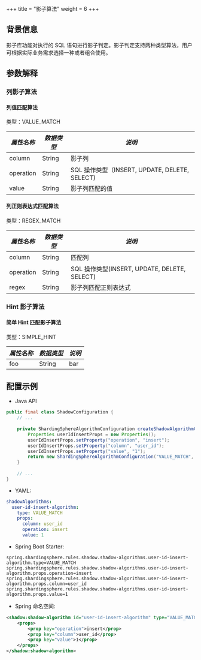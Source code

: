 +++
title = "影子算法"
weight = 6
+++

## 背景信息
影子库功能对执行的 SQL 语句进行影子判定。影子判定支持两种类型算法，用户可根据实际业务需求选择一种或者组合使用。

## 参数解释
### 列影子算法
#### 列值匹配算法
类型：VALUE_MATCH

| *属性名称* | *数据类型* | *说明*  |
| ----------- | ---------- | ------- |
| column  | String    | 影子列 |
| operation  | String    | SQL 操作类型（INSERT, UPDATE, DELETE, SELECT) |
| value | String    | 影子列匹配的值 |

####  列正则表达式匹配算法
类型：REGEX_MATCH

| *属性名称* | *数据类型* | *说明*  |
| ---------- | ---------- | -------- |
| column | String  | 匹配列 |
| operation | String  | SQL 操作类型(INSERT, UPDATE, DELETE, SELECT) |
| regex | String  | 影子列匹配正则表达式 |

### Hint 影子算法
####  简单 Hint 匹配影子算法
类型：SIMPLE_HINT

| *属性名称* | *数据类型*  | *说明*     |
| ----------  | -----------  | --------- |
| foo | String | bar       |

## 配置示例
- Java API

```java
public final class ShadowConfiguration {
    // ...
    
    private ShardingSphereAlgorithmConfiguration createShadowAlgorithmConfiguration() {
        Properties userIdInsertProps = new Properties();
        userIdInsertProps.setProperty("operation", "insert");
        userIdInsertProps.setProperty("column", "user_id");
        userIdInsertProps.setProperty("value", "1");
        return new ShardingSphereAlgorithmConfiguration("VALUE_MATCH", userIdInsertProps));
    }
    
    // ...
}
```

- YAML:
```yaml
shadowAlgorithms:
  user-id-insert-algorithm:
    type: VALUE_MATCH
    props:
      column: user_id
      operation: insert
      value: 1
```

- Spring Boot Starter:
```properties
spring.shardingsphere.rules.shadow.shadow-algorithms.user-id-insert-algorithm.type=VALUE_MATCH
spring.shardingsphere.rules.shadow.shadow-algorithms.user-id-insert-algorithm.props.operation=insert
spring.shardingsphere.rules.shadow.shadow-algorithms.user-id-insert-algorithm.props.column=user_id
spring.shardingsphere.rules.shadow.shadow-algorithms.user-id-insert-algorithm.props.value=1
```

- Spring 命名空间:
```xml
<shadow:shadow-algorithm id="user-id-insert-algorithm" type="VALUE_MATCH">
    <props>
        <prop key="operation">insert</prop>
        <prop key="column">user_id</prop>
        <prop key="value">1</prop>
    </props>
</shadow:shadow-algorithm>
```
